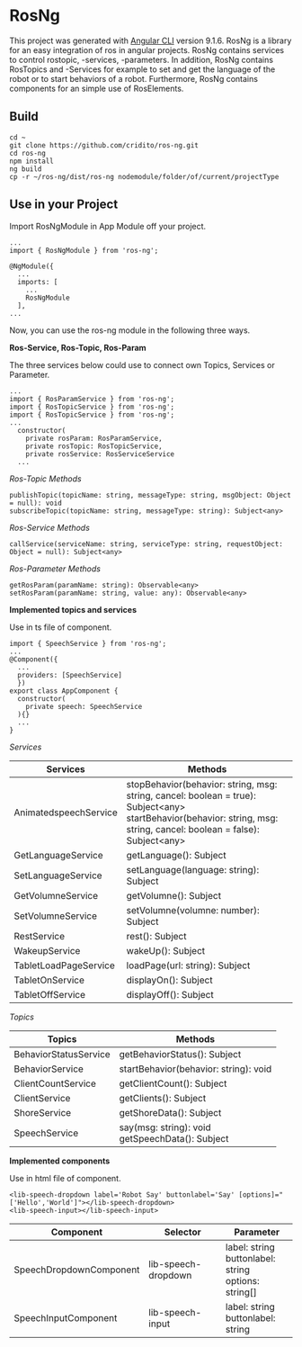 # RosNg

This project was generated with [Angular CLI](https://github.com/angular/angular-cli) version 9.1.6.
RosNg is a library for an easy integration of ros in angular projects. RosNg contains services to control rostopic, -services, -parameters. In addition, RosNg contains RosTopics and -Services for example to set and get the language of the robot or to start behaviors of a robot.
Furthermore, RosNg contains components for an simple use of RosElements. 

## Build

```
cd ~
git clone https://github.com/cridito/ros-ng.git
cd ros-ng
npm install
ng build
cp -r ~/ros-ng/dist/ros-ng nodemodule/folder/of/current/projectType
```

## Use in your Project

Import RosNgModule in App Module off your project.
```
...
import { RosNgModule } from 'ros-ng';

@NgModule({
  ...
  imports: [
    ...
    RosNgModule
  ],
...
```

Now, you can use the ros-ng module in the following three ways.

**Ros-Service, Ros-Topic, Ros-Param**

The three services below could use to connect own Topics, Services or Parameter.
```
...
import { RosParamService } from 'ros-ng';
import { RosTopicService } from 'ros-ng';
import { RosTopicService } from 'ros-ng';
...
  constructor(
    private rosParam: RosParamService,
    private rosTopic: RosTopicService,
    private rosService: RosServiceService
  ...
```  
*Ros-Topic Methods*
```
publishTopic(topicName: string, messageType: string, msgObject: Object = null): void
subscribeTopic(topicName: string, messageType: string): Subject<any>
```
*Ros-Service Methods*
```
callService(serviceName: string, serviceType: string, requestObject: Object = null): Subject<any>
```
*Ros-Parameter Methods*
```
getRosParam(paramName: string): Observable<any>
setRosParam(paramName: string, value: any): Observable<any>
```
**Implemented topics and services**

Use in ts file of component.

```
import { SpeechService } from 'ros-ng';
...
@Component({
  ...
  providers: [SpeechService]
  })
export class AppComponent {
  constructor(
    private speech: SpeechService
  ){}
  ...
}
```
*Services*

| Services  | Methods |
| ------------ | -------- |
|  AnimatedspeechService | stopBehavior(behavior: string, msg: string, cancel: boolean = true): Subject\<any> <br />startBehavior(behavior: string, msg: string, cancel: boolean = false): Subject\<any> |
|  GetLanguageService | getLanguage(): Subject<any> |
| SetLanguageService  | setLanguage(language: string): Subject<any> |
|  GetVolumneService | getVolumne(): Subject<any> |
|  SetVolumneService | setVolumne(volumne: number): Subject<any> |
|  RestService | rest(): Subject<any> |
|  WakeupService |  wakeUp(): Subject<any> |
|  TabletLoadPageService | loadPage(url: string): Subject<any> |
|  TabletOnService | displayOn(): Subject<any> |
|  TabletOffService | displayOff(): Subject<any> |

*Topics*

| Topics  | Methods |
| ------------ | -------- |
|  BehaviorStatusService | getBehaviorStatus(): Subject<BehaviorStatus> |
|  BehaviorService  | startBehavior(behavior: string): void |
|  ClientCountService | getClientCount(): Subject<ClientCount> |
|  ClientService |   getClients(): Subject<Clients> |
|  ShoreService |   getShoreData(): Subject<ShoreMessage> |
|  SpeechService |   say(msg: string): void <br />getSpeechData(): Subject<SpeechMessage> |

**Implemented components**

Use in html file of component.

```
<lib-speech-dropdown label='Robot Say' buttonlabel='Say' [options]="['Hello','World']"></lib-speech-dropdown>
<lib-speech-input></lib-speech-input>
```

| Component  | Selector | Parameter |
| ------------ | -------- | -------- |
|  SpeechDropdownComponent | lib-speech-dropdown | label: string<br /> buttonlabel: string<br /> options: string[]|
|  SpeechInputComponent  | lib-speech-input | label: string<br /> buttonlabel: string |
